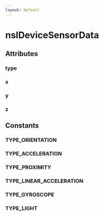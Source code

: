 ```yaml
---
layout: default
---
```


# nsIDeviceSensorData #

## Attributes ##

### type ###

### x ###

### y ###

### z ###

## Constants ##

### TYPE_ORIENTATION ###

### TYPE_ACCELERATION ###

### TYPE_PROXIMITY ###

### TYPE_LINEAR_ACCELERATION ###

### TYPE_GYROSCOPE ###

### TYPE_LIGHT ###
